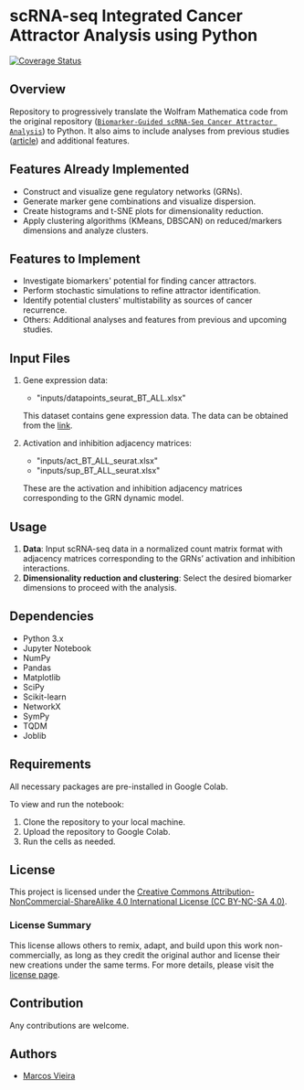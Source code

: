 # scRNA-seq Integrated Cancer Attractor Analysis using Python

[![Coverage Status](https://coveralls.io/repos/github/marcosgvjunior/scRNA-seq-Integrated-Cancer-Attractor-Analysis-using-Python/badge.svg)](https://coveralls.io/github/marcosgvjunior/scRNA-seq-Integrated-Cancer-Attractor-Analysis-using-Python)

## Overview
Repository to progressively translate the Wolfram Mathematica code from the original repository ([`Biomarker-Guided scRNA-Seq Cancer Attractor Analysis`](https://github.com/marcosgvjunior/Biomarker-Guided-scRNA-Seq-Cancer-Attractor-Analysis)) to Python. It also aims to include analyses from previous studies ([article](https://doi.org/10.3390/ijms25094894)) and additional features.

## Features Already Implemented
- Construct and visualize gene regulatory networks (GRNs).
- Generate marker gene combinations and visualize dispersion.
- Create histograms and t-SNE plots for dimensionality reduction.
- Apply clustering algorithms (KMeans, DBSCAN) on reduced/markers dimensions and analyze clusters.

## Features to Implement
- Investigate biomarkers' potential for finding cancer attractors.
- Perform stochastic simulations to refine attractor identification.
- Identify potential clusters' multistability as sources of cancer recurrence.
- Others: Additional analyses and features from previous and upcoming studies.

## Input Files

1. Gene expression data: 
   - "inputs/datapoints_seurat_BT_ALL.xlsx"
   
   This dataset contains gene expression data. The data can be obtained from the [link](https://www.ncbi.nlm.nih.gov/geo/query/acc.cgi?acc=GSE84465).

2. Activation and inhibition adjacency matrices: 
   - "inputs/act_BT_ALL_seurat.xlsx"
   - "inputs/sup_BT_ALL_seurat.xlsx"
   
   These are the activation and inhibition adjacency matrices corresponding to the GRN dynamic model.

## Usage

1. **Data**: Input scRNA-seq data in a normalized count matrix format with adjacency matrices corresponding to the GRNs’ activation and inhibition interactions.
2. **Dimensionality reduction and clustering**: Select the desired biomarker dimensions to proceed with the analysis.

## Dependencies
- Python 3.x
- Jupyter Notebook
- NumPy
- Pandas
- Matplotlib
- SciPy
- Scikit-learn
- NetworkX
- SymPy
- TQDM
- Joblib

## Requirements

All necessary packages are pre-installed in Google Colab.

To view and run the notebook:

1. Clone the repository to your local machine.
2. Upload the repository to Google Colab.
3. Run the cells as needed.

## License

This project is licensed under the [Creative Commons Attribution-NonCommercial-ShareAlike 4.0 International License (CC BY-NC-SA 4.0)](LICENSE.txt).

### License Summary

This license allows others to remix, adapt, and build upon this work non-commercially, as long as they credit the original author and license their new creations under the same terms. For more details, please visit the [license page](https://creativecommons.org/licenses/by-nc-sa/4.0/).

## Contribution
Any contributions are welcome.

## Authors
- [Marcos Vieira](https://github.com/marcosgvjunior)

